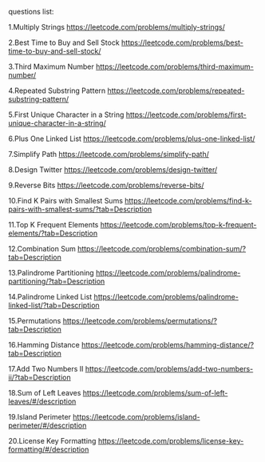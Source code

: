 questions list:

1.Multiply Strings https://leetcode.com/problems/multiply-strings/

2.Best Time to Buy and Sell Stock https://leetcode.com/problems/best-time-to-buy-and-sell-stock/

3.Third Maximum Number https://leetcode.com/problems/third-maximum-number/

4.Repeated Substring Pattern https://leetcode.com/problems/repeated-substring-pattern/

5.First Unique Character in a String https://leetcode.com/problems/first-unique-character-in-a-string/

6.Plus One Linked List https://leetcode.com/problems/plus-one-linked-list/

7.Simplify Path https://leetcode.com/problems/simplify-path/

8.Design Twitter https://leetcode.com/problems/design-twitter/

9.Reverse Bits https://leetcode.com/problems/reverse-bits/

10.Find K Pairs with Smallest Sums https://leetcode.com/problems/find-k-pairs-with-smallest-sums/?tab=Description

11.Top K Frequent Elements https://leetcode.com/problems/top-k-frequent-elements/?tab=Description

12.Combination Sum https://leetcode.com/problems/combination-sum/?tab=Description

13.Palindrome Partitioning https://leetcode.com/problems/palindrome-partitioning/?tab=Description

14.Palindrome Linked List https://leetcode.com/problems/palindrome-linked-list/?tab=Description

15.Permutations https://leetcode.com/problems/permutations/?tab=Description

16.Hamming Distance https://leetcode.com/problems/hamming-distance/?tab=Description

17.Add Two Numbers II https://leetcode.com/problems/add-two-numbers-ii/?tab=Description

18.Sum of Left Leaves https://leetcode.com/problems/sum-of-left-leaves/#/description

19.Island Perimeter https://leetcode.com/problems/island-perimeter/#/description

20.License Key Formatting https://leetcode.com/problems/license-key-formatting/#/description
